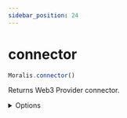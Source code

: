 ```yaml
---
sidebar_position: 24
---
```


#  connector

```js
Moralis.connector()
```

Returns Web3 Provider connector.

<details><summary>Options</summary><br/>
None    
</details>


